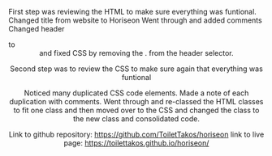 First step was reviewing the HTML to make sure everything was funtional.
Changed title from website to Horiseon
Went through and added comments
Changed header <div> to <header> and fixed CSS by removing the . from the header selector.

Second step was to review the CSS to make sure again that everything was funtional

Noticed many duplicated CSS code elements. Made a note of each duplication with comments.
Went through and re-classed the HTML classes to fit one class and then moved over to the CSS and changed the class to the new class and consolidated code.

Link to github repository: https://github.com/ToiletTakos/horiseon
link to live page: https://toilettakos.github.io/horiseon/